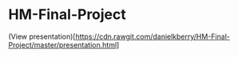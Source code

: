 # HM-Final-Project

(View presentation)[https://cdn.rawgit.com/danielkberry/HM-Final-Project/master/presentation.html]
